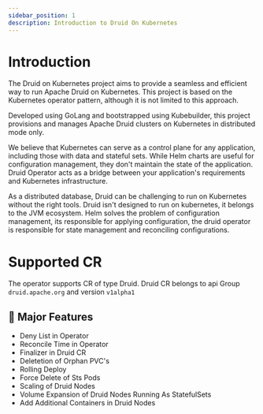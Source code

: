 ```yaml
---
sidebar_position: 1
description: Introduction to Druid On Kubernetes
---
```


# Introduction

The Druid on Kubernetes project aims to provide a seamless and efficient way to run Apache Druid on Kubernetes. This project is based on the Kubernetes operator pattern, although it is not limited to this approach.

Developed using GoLang and bootstrapped using Kubebuilder, this project provisions and manages Apache Druid clusters on Kubernetes in distributed mode only. 

We believe that Kubernetes can serve as a control plane for any application, including those with data and stateful sets. While Helm charts are useful for configuration management, they don't maintain the state of the application. Druid Operator acts as a bridge between your application's requirements and Kubernetes infrastructure.

As a distributed database, Druid can be challenging to run on Kubernetes without the right tools. Druid isn't designed to run on kubernetes, it belongs to the JVM ecosystem. Helm solves the problem of configuration management, its responsible for applying configuration, the druid operator is responsible for state management and reconciling configurations.

# Supported CR

The operator supports CR of type Druid.
Druid CR belongs to api Group ```druid.apache.org``` and version ```v1alpha1```


## :dart: Major Features

* Deny List in Operator
* Reconcile Time in Operator
* Finalizer in Druid CR
* Deletetion of Orphan PVC's
* Rolling Deploy
* Force Delete of Sts Pods
* Scaling of Druid Nodes
* Volume Expansion of Druid Nodes Running As StatefulSets
* Add Additional Containers in Druid Nodes

